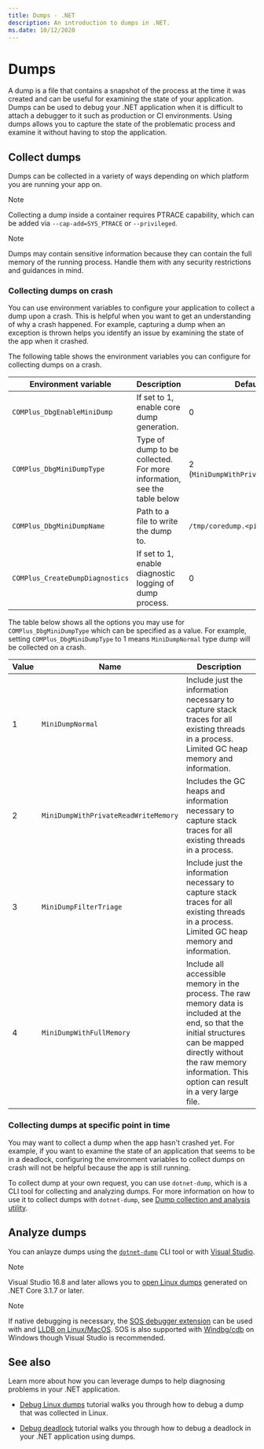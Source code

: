 ```yaml
---
title: Dumps - .NET
description: An introduction to dumps in .NET.
ms.date: 10/12/2020
---
```


# Dumps

A dump is a file that contains a snapshot of the process at the time it was created and can be useful for examining the state of your application. Dumps can be used to debug your .NET application when it is difficult to attach a debugger to it such as production or CI environments. Using dumps allows you to capture the state of the problematic process and examine it without having to stop the application.

## Collect dumps

Dumps can be collected in a variety of ways depending on which platform you are running your app on.

> [!NOTE]
> Collecting a dump inside a container requires PTRACE capability, which can be added via `--cap-add=SYS_PTRACE` or `--privileged`.

> [!NOTE]
> Dumps may contain sensitive information because they can contain the full memory of the running process. Handle them with any security restrictions and guidances in mind.

### Collecting dumps on crash

You can use environment variables to configure your application to collect a dump upon a crash. This is helpful when you want to get an understanding of why a crash happened. For example, capturing a dump when an exception is thrown helps you identify an issue by examining the state of the app when it crashed.

The following table shows the environment variables you can configure for collecting dumps on a crash.

|Environment variable|Description|Default value|
|-------|---------|---|
|`COMPlus_DbgEnableMiniDump`|If set to 1, enable core dump generation.|0|
|`COMPlus_DbgMiniDumpType`|Type of dump to be collected. For more information, see the table below|2 (`MiniDumpWithPrivateReadWriteMemory`)|
|`COMPlus_DbgMiniDumpName`|Path to a file to write the dump to.|`/tmp/coredump.<pid>`|
|`COMPlus_CreateDumpDiagnostics`|If set to 1, enable diagnostic logging of dump process.|0|

The table below shows all the options you may use for `COMPlus_DbgMiniDumpType` which can be specified as a value. For example, setting `COMPlus_DbgMiniDumpType` to 1 means `MiniDumpNormal` type dump will be collected on a crash.

|Value|Name|Description|
|-----|----|-----------|
|1|`MiniDumpNormal`|Include just the information necessary to capture stack traces for all existing threads in a process. Limited GC heap memory and information.|
|2|`MiniDumpWithPrivateReadWriteMemory`|Includes the GC heaps and information necessary to capture stack traces for all existing threads in a process.|
|3|`MiniDumpFilterTriage`|Include just the information necessary to capture stack traces for all existing threads in a process. Limited GC heap memory and information.|
|4|`MiniDumpWithFullMemory`|Include all accessible memory in the process. The raw memory data is included at the end, so that the initial structures can be mapped directly without the raw memory information. This option can result in a very large file.|

### Collecting dumps at specific point in time

You may want to collect a dump when the app hasn't crashed yet. For example, if you want to examine the state of an application that seems to be in a deadlock, configuring the environment variables to collect dumps on crash will not be helpful because the app is still running.

To collect dump at your own request, you can use `dotnet-dump`, which is a CLI tool for collecting and analyzing dumps. For more information on how to use it to collect dumps with `dotnet-dump`, see [Dump collection and analysis utility](dotnet-dump.md).

## Analyze dumps

You can anlayze dumps using the [`dotnet-dump`](dotnet-dump.md) CLI tool or with [Visual Studio](https://docs.microsoft.com/visualstudio/debugger/using-dump-files).

> [!NOTE]
Visual Studio 16.8 and later allows you to [open Linux dumps](https://devblogs.microsoft.com/visualstudio/linux-managed-memory-dump-debugging/) generated on .NET Core 3.1.7 or later.  

> [!NOTE]
If native debugging is necessary, the [SOS debugger extension](sos-debugging-extension.md) can be used with and [LLDB on Linux/MacOS](https://docs.microsoft.com/dotnet/core/diagnostics/debug-linux-dumps#analyze-dumps-on-linux). SOS is also supported with [Windbg/cdb](https://docs.microsoft.com/windows-hardware/drivers/debugger/debugger-download-tools) on Windows though Visual Studio is recommended.

## See also

Learn more about how you can leverage dumps to help diagnosing problems in your .NET application.

* [Debug Linux dumps](debug-linux-dumps.md) tutorial walks you through how to debug a dump that was collected in Linux.

* [Debug deadlock](debug-deadlock.md) tutorial walks you through how to debug a deadlock in your .NET application using dumps.
